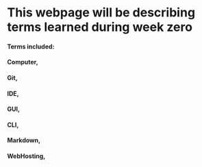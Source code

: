 # This webpage will be describing terms learned during week zero

#### Terms included:
#### Computer,
#### Git,
#### IDE,
#### GUI,
#### CLI,
#### Markdown,
#### WebHosting,